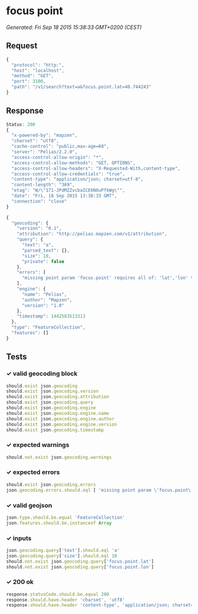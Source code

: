 # focus point

*Generated: Fri Sep 18 2015 15:38:33 GMT+0200 (CEST)*
## Request
```javascript
{
  "protocol": "http:",
  "host": "localhost",
  "method": "GET",
  "port": 3100,
  "path": "/v1/search?text=a&focus.point.lat=40.744243"
}
```

## Response
```javascript
Status: 200
{
  "x-powered-by": "mapzen",
  "charset": "utf8",
  "cache-control": "public,max-age=60",
  "server": "Pelias/2.2.0",
  "access-control-allow-origin": "*",
  "access-control-allow-methods": "GET, OPTIONS",
  "access-control-allow-headers": "X-Requested-With,content-type",
  "access-control-allow-credentials": "true",
  "content-type": "application/json; charset=utf-8",
  "content-length": "369",
  "etag": "W/\"171-JPdMZZvcbaICE6N6uPfkWg\"",
  "date": "Fri, 18 Sep 2015 13:38:33 GMT",
  "connection": "close"
}
```
```javascript
{
  "geocoding": {
    "version": "0.1",
    "attribution": "http://pelias.mapzen.com/v1/attribution",
    "query": {
      "text": "a",
      "parsed_text": {},
      "size": 10,
      "private": false
    },
    "errors": [
      "missing point param 'focus.point' requires all of: 'lat','lon' to be present"
    ],
    "engine": {
      "name": "Pelias",
      "author": "Mapzen",
      "version": "1.0"
    },
    "timestamp": 1442583513313
  },
  "type": "FeatureCollection",
  "features": []
}
```

## Tests

### ✓ valid geocoding block
```javascript
should.exist json.geocoding
should.exist json.geocoding.version
should.exist json.geocoding.attribution
should.exist json.geocoding.query
should.exist json.geocoding.engine
should.exist json.geocoding.engine.name
should.exist json.geocoding.engine.author
should.exist json.geocoding.engine.version
should.exist json.geocoding.timestamp
```

### ✓ expected warnings
```javascript
should.not.exist json.geocoding.warnings
```

### ✓ expected errors
```javascript
should.exist json.geocoding.errors
json.geocoding.errors.should.eql [ 'missing point param \'focus.point\' requires all of: \'lat\',\'lon\' to be present' ]
```

### ✓ valid geojson
```javascript
json.type.should.be.equal 'FeatureCollection'
json.features.should.be.instanceof Array
```

### ✓ inputs
```javascript
json.geocoding.query['text'].should.eql 'a'
json.geocoding.query['size'].should.eql 10
should.not.exist json.geocoding.query['focus.point.lat']
should.not.exist json.geocoding.query['focus.point.lon']
```

### ✓ 200 ok
```javascript
response.statusCode.should.be.equal 200
response.should.have.header 'charset', 'utf8'
response.should.have.header 'content-type', 'application/json; charset=utf-8'
```

